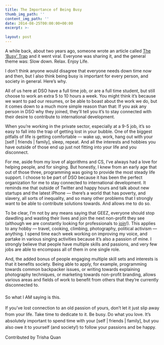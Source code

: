 ```yaml
---
title: The Importance of Being Busy
thumb_img_path: ''
content_img_path: ''
date: 2014-08-25T00:00:00+00:00
excerpt: >-
  
layout: post
---
```

<div class="paragraph" style="text-align:left;">
  A while back, about two years ago, someone wrote an article called <a href="http://opinionator.blogs.nytimes.com/2012/06/30/the-busy-trap/" target="_blank" rel="noopener noreferrer">The &#8216;Busy&#8217; Trap</a> and it went viral. Everyone was sharing it, and the general theme was: Slow down. Relax. Enjoy Life.</p> 
  
  <p>
    I don&#8217;t think anyone would disagree that everyone needs down time now and then, but I also think being busy is important for every person, and society in general. Here&#8217;s why.
  </p>
  
  <p>
    All of us here at DSO have a full time job, or are a full time student, but still choose to work an extra 5 to 10 hours a week. You might think it&#8217;s because we want to pad our resumes, or be able to boast about the work we do, but it comes down to a much more simple reason than that: If you ask any person in DSO why they joined, they&#8217;ll tell you it&#8217;s to stay connected with their desire to contribute to international development.
  </p>
  
  <p>
    When you&#8217;re working in the private sector, especially at a 9-5 job, it&#8217;s so easy to fall into the trap of getting lost in your bubble. One of the biggest pitfalls of life is getting comfortable &#8212; wake up, work, hang out with your [self | friends | family], sleep, repeat. And all the interests and hobbies you have outside of those end up just not fitting into your life and you disconnect.
  </p>
  
  <p>
    For me, aside from my love of algorithms and CS, I&#8217;ve always had a love for helping people, and for singing. But honestly, I knew from an early age that out of those three, programming was going to provide the most steady life support. I choose to be part of DSO because it has been the perfect organization for me to stay connected to international development. It reminds me that outside of Twitter and happy hours and talk about new startups and the latest iPhone &#8212; there&#8217;s a world that has poverty, and slavery, all sorts of inequality, and so many other problems that I strongly want to be able to contribute solutions towards. And allows me to do so.
  </p>
  
  <p>
    To be clear, I&#8217;m not by any means saying that GEEZ, everyone should stop dawdling and wasting their lives and join the next non-profit they see (although we are constantly looking for professionals to <a href="http://www.dsoglobal.org/get-involved.html" target="_blank" title="" rel="noopener noreferrer">join</a>!). This applies to any hobby &#8212; travel, cooking, climbing, photography, political activism &#8212; anything. I spend time each week working on improving my voice, and partake in various singing activities because it&#8217;s also a passion of mine. I strongly believe that people have multiple skills and passions, and very few jobs are able to encompass all of them in one single role.
  </p>
  
  <p>
    And, the added bonus of people engaging multiple skill sets and interests is that it benefits society. Being able to apply, for example, programming towards common backpacker issues, or writing towards explaining photography techniques, or marketing towards non-profit branding, allows various areas and fields of work to benefit from others that they&#8217;re currently disconnected to.<br /><span style="line-height: 1.5; background-color: transparent;"><br /></span><span style="line-height: 1.5; background-color: transparent;">So what I AM saying is this.</span>
  </p>
  
  <p>
    <span style="line-height: 1.5; background-color: transparent;">If you&#8217;ve lost connection to an old passion of yours, don&#8217;t let it just slip away from your life. Take time to dedicate to it. Be busy. Do what you love. It&#8217;s absolutely important to spend time with your [self | friends | family], but you also owe it to yourself (and society!) to follow your passions and be happy.</span>
  </p>
  
  <p>
    Contributed by Trisha Quan
  </p>
</div>